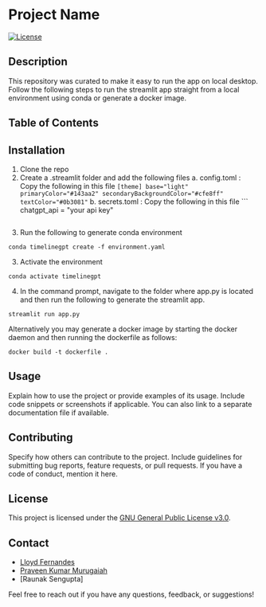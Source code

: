 # Project Name

[![License](https://img.shields.io/badge/License-GPL-blue.svg)](LICENSE)

## Description

This repository was curated to make it easy to run the app on local desktop. Follow the following steps to run the streamlit app straight from a local environment using conda or generate a docker image.

## Table of Contents

## Installation
1. Clone the repo
2. Create a .streamlit folder and add the following files
   a. config.toml :
       Copy the following in this file
       ```
         [theme]
         base="light"
         primaryColor="#143aa2"
         secondaryBackgroundColor="#cfe8ff"
         textColor="#0b3081"
         ```
    b. secrets.toml :
      Copy the following in this file
       ```
         chatgpt_api = "your api key"
    ```

4. Run the following to generate conda environment
 ```
conda timelinegpt create -f environment.yaml
```
3. Activate the environment
```
conda activate timelinegpt
``` 
4. In the command prompt, navigate to the folder where app.py is located and then run the following to generate the streamlit app.
```
streamlit run app.py
```

Alternatively you may generate a docker image by starting the docker daemon and then running the dockerfile as follows:
```
docker build -t dockerfile .
```


## Usage

Explain how to use the project or provide examples of its usage. Include code snippets or screenshots if applicable. You can also link to a separate documentation file if available.

## Contributing

Specify how others can contribute to the project. Include guidelines for submitting bug reports, feature requests, or pull requests. If you have a code of conduct, mention it here.

## License

This project is licensed under the [GNU General Public License v3.0](LICENSE).

## Contact

- [Lloyd Fernandes](https://github.com/lloydf96)
- [Praveen Kumar Murugaiah](https://github.com/praveen-kumar-data-science)
- [Raunak Sengupta]

Feel free to reach out if you have any questions, feedback, or suggestions!
